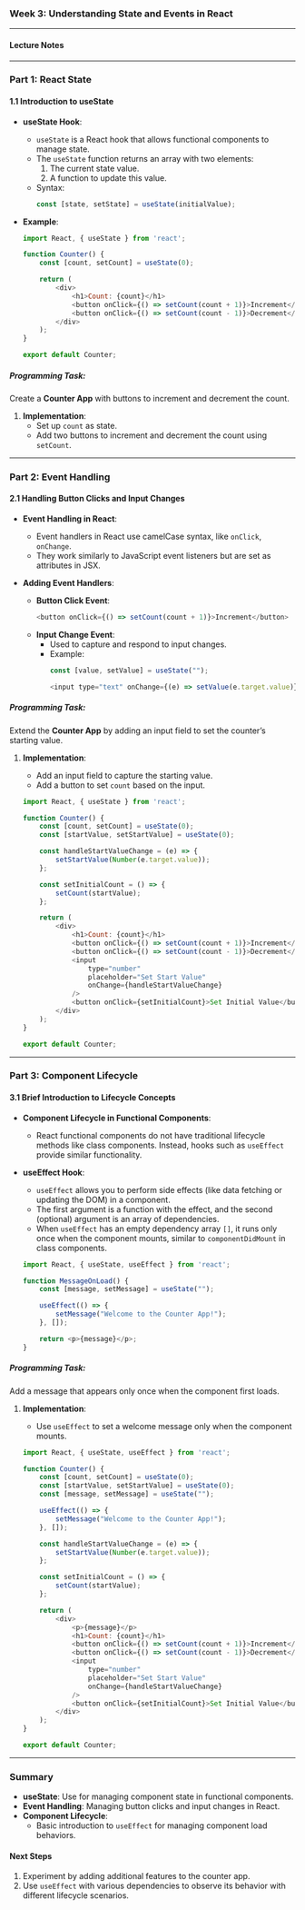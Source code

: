 

### Week 3: Understanding State and Events in React

---

#### Lecture Notes

---

### Part 1: React State

#### 1.1 Introduction to useState

- **useState Hook**:
  - `useState` is a React hook that allows functional components to manage state.
  - The `useState` function returns an array with two elements:
    1. The current state value.
    2. A function to update this value.
  - Syntax:
    ```javascript
    const [state, setState] = useState(initialValue);
    ```

- **Example**:
  ```javascript
  import React, { useState } from 'react';

  function Counter() {
      const [count, setCount] = useState(0);

      return (
          <div>
              <h1>Count: {count}</h1>
              <button onClick={() => setCount(count + 1)}>Increment</button>
              <button onClick={() => setCount(count - 1)}>Decrement</button>
          </div>
      );
  }

  export default Counter;
  ```
  
##### Programming Task:
Create a **Counter App** with buttons to increment and decrement the count.

1. **Implementation**:
   - Set up `count` as state.
   - Add two buttons to increment and decrement the count using `setCount`.

---

### Part 2: Event Handling

#### 2.1 Handling Button Clicks and Input Changes

- **Event Handling in React**:
  - Event handlers in React use camelCase syntax, like `onClick`, `onChange`.
  - They work similarly to JavaScript event listeners but are set as attributes in JSX.

- **Adding Event Handlers**:
  - **Button Click Event**:
    ```javascript
    <button onClick={() => setCount(count + 1)}>Increment</button>
    ```
  - **Input Change Event**:
    - Used to capture and respond to input changes.
    - Example:
      ```javascript
      const [value, setValue] = useState("");

      <input type="text" onChange={(e) => setValue(e.target.value)} />
      ```

##### Programming Task:
Extend the **Counter App** by adding an input field to set the counter’s starting value.

1. **Implementation**:
   - Add an input field to capture the starting value.
   - Add a button to set `count` based on the input.
   
   ```javascript
   import React, { useState } from 'react';

   function Counter() {
       const [count, setCount] = useState(0);
       const [startValue, setStartValue] = useState(0);

       const handleStartValueChange = (e) => {
           setStartValue(Number(e.target.value));
       };

       const setInitialCount = () => {
           setCount(startValue);
       };

       return (
           <div>
               <h1>Count: {count}</h1>
               <button onClick={() => setCount(count + 1)}>Increment</button>
               <button onClick={() => setCount(count - 1)}>Decrement</button>
               <input
                   type="number"
                   placeholder="Set Start Value"
                   onChange={handleStartValueChange}
               />
               <button onClick={setInitialCount}>Set Initial Value</button>
           </div>
       );
   }

   export default Counter;
   ```

---

### Part 3: Component Lifecycle

#### 3.1 Brief Introduction to Lifecycle Concepts

- **Component Lifecycle in Functional Components**:
  - React functional components do not have traditional lifecycle methods like class components. Instead, hooks such as `useEffect` provide similar functionality.
  
- **useEffect Hook**:
  - `useEffect` allows you to perform side effects (like data fetching or updating the DOM) in a component.
  - The first argument is a function with the effect, and the second (optional) argument is an array of dependencies.
  - When `useEffect` has an empty dependency array `[]`, it runs only once when the component mounts, similar to `componentDidMount` in class components.

  ```javascript
  import React, { useState, useEffect } from 'react';

  function MessageOnLoad() {
      const [message, setMessage] = useState("");

      useEffect(() => {
          setMessage("Welcome to the Counter App!");
      }, []);

      return <p>{message}</p>;
  }
  ```

##### Programming Task:
Add a message that appears only once when the component first loads.

1. **Implementation**:
   - Use `useEffect` to set a welcome message only when the component mounts.

   ```javascript
   import React, { useState, useEffect } from 'react';

   function Counter() {
       const [count, setCount] = useState(0);
       const [startValue, setStartValue] = useState(0);
       const [message, setMessage] = useState("");

       useEffect(() => {
           setMessage("Welcome to the Counter App!");
       }, []);

       const handleStartValueChange = (e) => {
           setStartValue(Number(e.target.value));
       };

       const setInitialCount = () => {
           setCount(startValue);
       };

       return (
           <div>
               <p>{message}</p>
               <h1>Count: {count}</h1>
               <button onClick={() => setCount(count + 1)}>Increment</button>
               <button onClick={() => setCount(count - 1)}>Decrement</button>
               <input
                   type="number"
                   placeholder="Set Start Value"
                   onChange={handleStartValueChange}
               />
               <button onClick={setInitialCount}>Set Initial Value</button>
           </div>
       );
   }

   export default Counter;
   ```

---

### Summary

- **useState**: Use for managing component state in functional components.
- **Event Handling**: Managing button clicks and input changes in React.
- **Component Lifecycle**:
  - Basic introduction to `useEffect` for managing component load behaviors.
  
#### Next Steps

1. Experiment by adding additional features to the counter app.
2. Use `useEffect` with various dependencies to observe its behavior with different lifecycle scenarios.
